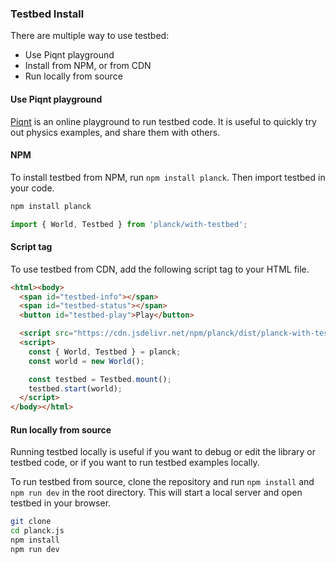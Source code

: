### Testbed Install

There are multiple way to use testbed:
- Use Piqnt playground
- Install from NPM, or from CDN
- Run locally from source

#### Use Piqnt playground
[Piqnt](https://piqnt.com/) is an online playground to run testbed code. It is useful to quickly try out physics examples, and share them with others.

#### NPM
To install testbed from NPM, run `npm install planck`. Then import testbed in your code.

```bash
npm install planck
```

```js
import { World, Testbed } from 'planck/with-testbed';
```

#### Script tag
To use testbed from CDN, add the following script tag to your HTML file.

```html
<html><body>
  <span id="testbed-info"></span>
  <span id="testbed-status"></span>
  <button id="testbed-play">Play</button>

  <script src="https://cdn.jsdelivr.net/npm/planck/dist/planck-with-testbed.min.js"></script>
  <script>
    const { World, Testbed } = planck;
    const world = new World();

    const testbed = Testbed.mount();
    testbed.start(world);
  </script>
</body></html>
```

#### Run locally from source
Running testbed locally is useful if you want to debug or edit the library or testbed code, or if you want to run testbed examples locally.

To run testbed from source, clone the repository and run `npm install` and `npm run dev` in the root directory. This will start a local server and open testbed in your browser.

```bash
git clone
cd planck.js
npm install
npm run dev
```

